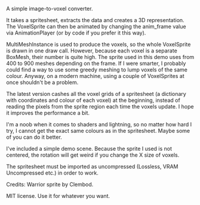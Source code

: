 A simple image-to-voxel converter.

It takes a spritesheet, extracts the data and creates a 3D representation. The VoxelSprite can then be animated by changing the anim_frame value via AnimationPlayer (or by code if you prefer it this way).

MultiMeshInstance is used to produce the voxels, so the whole VoxelSprite is drawn in one draw call. However, because each voxel is a separate BoxMesh, their number is quite high. The sprite used in this demo uses from 400 to 900 meshes depending on the frame. If I were smarter, I probably could find a way to use some greedy meshing to lump voxels of the same colour. Anyway, on a modern machine, using a couple of VoxelSprites at once shouldn't be a problem.

The latest version cashes all the voxel grids of a spritesheet (a dictionary with coordinates and colour of each voxel) at the beginning, instead of reading the pixels from the sprite region each time the voxels update. I hope it improves the performance a bit.

I'm a noob when it comes to shaders and lightning, so no matter how hard I try, I cannot get the exact same colours as in the spritesheet. Maybe some of you can do it better.

I've included a simple demo scene. Because the sprite I used is not centered, the rotation will get weird if you change the X size of voxels.

The spritesheet must be imported as uncompressed (Lossless, VRAM Uncompressed etc.) in order to work.

Credits:
Warrior sprite by Clembod.

MIT license. Use it for whatever you want.

